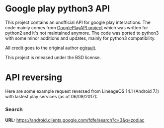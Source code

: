 # Google play python3 API

This project contains an unofficial API for google play interactions. The code mainly comes from
[GooglePlayAPI project](https://github.com/egirault/googleplay-api/) which was written for python2 and it's not
maintained anymore. The code was ported to python3 with some minor additions and updates, mainly for python3 compatibility.

All credit goes to the original author [egirault](https://github.com/egirault).

This project is released under the BSD license.

# API reversing

Here are some example request reversed from LineageOS 14.1 (Android 7.1) with lastest play services (as of 06/09/2017):

### Search

**URL:** https://android.clients.google.com/fdfe/search?c=3&q=zodiac
